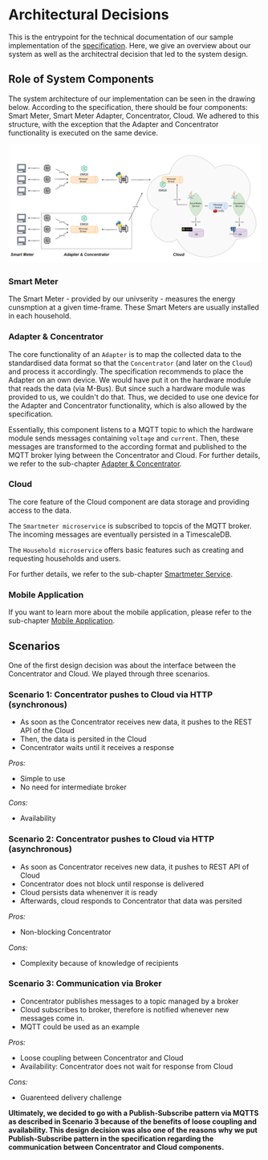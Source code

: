 # Architectural Decisions

This is the entrypoint for the technical documentation of our sample implementation of the [specification](../../specification/). Here, we give an overview about our system as well as the architectral decision that led to the system design.

## Role of System Components

The system architecture of our implementation can be seen in the drawing below. According to the specification, there should be four components: Smart Meter, Smart Meter Adapter, Concentrator, Cloud. We adhered to this structure, with the exception that the Adapter and Concentrator functionality is executed on the same device.

![system_architecture](images/System_Architecture.png)

### Smart Meter

The Smart Meter - provided by our univserity - measures the energy cunsmption at a given time-frame. These Smart Meters are usually installed in each household.

### Adapter & Concentrator

The core functionality of an `Adapter` is to map the collected data to the standardised data format so that the `Concentrator` (and later on the `Cloud`) and process it accordingly. The specification recommends to place the Adapter on an own device. We would have put it on the hardware module that reads the data (via M-Bus). But since such a hardware module was provided to us, we couldn't do that. Thus, we decided to use one device for the Adapter and Concentrator functionality, which is also allowed by the specification.

Essentially, this component listens to a MQTT topic to which the hardware module sends messages containing `voltage` and `current`. Then, these messages are transformed to the according format and published to the MQTT broker lying between the Concentrator and Cloud. For further details, we refer to the sub-chapter [Adapter & Concentrator](adapter-and-concentrator/Adapter_Concentrator.md).

### Cloud

The core feature of the Cloud component are data storage and providing access to the data.

The `Smartmeter microservice` is subscribed to topcis of the MQTT broker. The incoming messages are eventually persisted in a TimescaleDB.

The `Household microservice` offers basic features such as creating and requesting households and users.

For further details, we refer to the sub-chapter [Smartmeter Service](smartmeter-service/Smartmeter_Service.md).

### Mobile Application

If you want to learn more about the mobile application, please refer to the sub-chapter [Mobile Application](mobile-app/Mobile_App.md).

## Scenarios

One of the first design decision was about the interface between the Concentrator and Cloud. We played through three scenarios.

### Scenario 1: Concentrator pushes to Cloud via HTTP (synchronous)

* As soon as the Concentrator receives new data, it pushes to the REST API of the Cloud
* Then, the data is persited in the Cloud
* Concentrator waits until it receives a response

_Pros:_

* Simple to use
* No need for intermediate broker

_Cons:_

* Availability

### Scenario 2: Concentrator pushes to Cloud via HTTP (asynchronous)

* As soon as Concentrator receives new data, it pushes to REST API of Cloud
* Concentrator does not block until response is delivered
* Cloud persists data whenenver it is ready
* Afterwards, cloud responds to Concentrator that data was persited

_Pros:_

* Non-blocking Concentrator

_Cons:_

* Complexity because of knowledge of recipients

### Scenario 3: Communication via Broker

* Concentrator publishes messages to a topic managed by a broker
* Cloud subscribes to broker, therefore is notified whenever new messages come in.
* MQTT could be used as an example

_Pros:_

* Loose coupling between Concentrator and Cloud
* Availability: Concentrator does not wait for response from Cloud

_Cons:_

* Guarenteed delivery challenge

**Ultimately, we decided to go with a Publish-Subscribe pattern via MQTTS as described in Scenario 3 because of the benefits of loose coupling and availability. This design decision was also one of the reasons why we put Publish-Subscribe pattern in the specification regarding the communication between Concentrator and Cloud components.**
